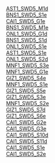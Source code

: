[AST1_SWD5_M1d](https://drive.google.com/drive/folders/1SUzE5yOeKvSPjI4W5d01HejVLFDMvjUy?usp=drive_link)\
[BNS1_SWD5_S1e](https://drive.google.com/drive/folders/1Gj0E750jHTmo0fZP0KehHgHayC8KYn9C?usp=drive_link)\
[CAI1_SWD5_G1e](https://drive.google.com/drive/folders/1C0ot-Wzo8VttiqQvsmigVqaPx8xkxsYX?usp=drive_link)\
[BNS1_SWD5_M1e](https://drive.google.com/drive/folders/1uaKLslXhd06FU9hSNepHgZlMVrohnIT0?usp=drive_link)\
[ONL1_SWD5_G1d](https://drive.google.com/drive/folders/18BtiTfHL6WqvWHYAG-UUnto7BUs2z24B?usp=drive_link)\
[BNS1_SWD5_S1d](https://drive.google.com/drive/folders/1sCP9dkpfqMe3pja0lhw_oKD0XhAAZ3d-?usp=drive_link)\
[ONL1_SWD5_S1e](https://drive.google.com/drive/folders/18XtYOjRGPjLhInjaf8R021lr5F2NszMb?usp=drive_link)\
[AST1_SWD5_S1e](https://drive.google.com/drive/folders/1s7I4CG-7Sz3CcHyAFkWDOt_JIJfZQUJG?usp=drive_link)\
[ONL1_SWD5_S2d](https://drive.google.com/drive/folders/1LdnH-mi-q2O2sygXQmCw0FgXtFO1RAbt?usp=drive_link)\
[MNF1_SWD5_S3e](https://drive.google.com/drive/folders/1AenocrgHW9CzAYBPcEZJx11xSEO6dfbI?usp=drive_link)\
[MNF1_SWD5_G1e](https://drive.google.com/drive/folders/1AhwIFCnAbpssdseAfqxjAI29f-7vzo3Z?usp=drive_link)\
[GIZ1_SWD5_S4e](https://drive.google.com/drive/folders/1i8B-Mp3W4oaaMsMkuICc9fP9ntMRf3kA?usp=drive_link)\
[MNF1_SWD5_S1e](https://drive.google.com/drive/folders/19GjQsrAzf-kz-taf-AVodblpQCJ7yhS8?usp=drive_link)\
[GIZ1_SWD5_S5e](https://drive.google.com/drive/folders/1DDopeWrBKN3ZH-iIhzR_o165zxZBVE2h?usp=drive_link)\
[GIZ1_SWD5_S3e](https://drive.google.com/drive/folders/13oilBPghiy__j_k1XlBXpES245XZXIcU?usp=drive_link)\
[MNF1_SWD5_S2e](https://drive.google.com/drive/folders/1isLb_RgAYLq53b4oGhSPJfTnzzHznVu-?usp=drive_link)\
[GIZ1_SWD5_S7d](https://drive.google.com/drive/folders/1Wnm5cnJ1W1xbVhw64z22AtqzzZkP-e8p?usp=drive_link)\
[GIZ1_SWD5_S6e](https://drive.google.com/drive/folders/16_buh1CfPQ1MPEJVZMd9Dp8Hq7vDzyKM?usp=drive_link)\
[CAI1_SWD5_G2e](https://drive.google.com/drive/folders/1SrUvMrwvntiJjJxJqhHMz_jn71K5EdYl?usp=drive_link)\
[CAI1_SWD5_G3e](https://drive.google.com/drive/folders/1_C5hQXme-XDrTgby89dzxidIr_hL9-w6?usp=drive_link)\
[CAI1_SWD5_S10d](https://drive.google.com/drive/folders/1DHsOPrXe9AH4Q67mkQc7qfD-iei6j0sA?usp=drive_link)\
[CAI1_SWD5_S11d](https://drive.google.com/drive/folders/19ekJpxKOatcrtaSijsklLMcQFwaKxBtK?usp=drive_link)\
[CAI1_SWD5_S1e](https://drive.google.com/drive/folders/1EdO0ZgTtVxCDaVSYQezL_6wY1ua60vRx?usp=drive_link)\
[CAI1_SWD5_S2e](https://drive.google.com/drive/folders/1_OInjZalk9KjvlLFeYHmX4uvLLnw1Qch?usp=drive_link)
